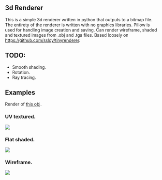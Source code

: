## 3d Renderer
This is a simple 3d renderer written in python that outputs to a bitmap file. The entirety of the renderer is written with no graphics libraries. Pillow is used for handling image creation and saving. Can render wireframe, shaded and textured images from .obj and .tga files. Based loosely on https://github.com/ssloy/tinyrenderer. 
## TODO:
- Smooth shading.
- Rotation.
- Ray tracing.

## Examples
Render of [this obj](https://github.com/ssloy/tinyrenderer/blob/f6fecb7ad493264ecd15e230411bfb1cca539a12/obj/african_head.obj). 
### UV textured.
![](renders/shaded.bmp)
### Flat shaded.
![](renders/out.bmp) 
### Wireframe.
![](renders/wire.bmp) 
 
